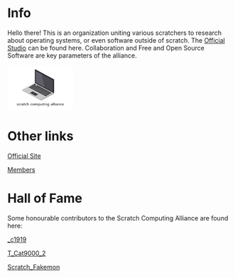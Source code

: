 # Info
Hello there! This is an organization uniting various scratchers to research about operating systems, or even software outside of scratch. The [Official Studio](https://scratch.mit.edu/studios/35370452/) can be found here. Collaboration and Free and Open Source Software are key parameters of the alliance.

![Logo](https://github.com/Scratch-Computing-Alliance/.github/blob/main/profile/thumbnail.png)
# Other links
[Official Site](https://scratch-computing-alliance.github.io/official_site/site.htm)

[Members](https://scratch.mit.edu/studios/35370452/curators)
# Hall of Fame
Some honourable contributors to the Scratch Computing Alliance are found here:

[_c1919](https://scratch.mit.edu/users/_c1919/)

[T_Cat9000_2](https://scratch.mit.edu/users/T_cat900_2)

[Scratch_Fakemon](https://scratch.mit.edu/users/Scratch_Fakemon/)

